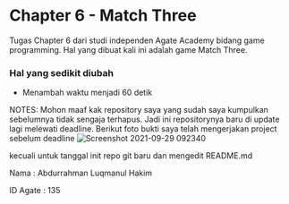 # Chapter 6 - Match Three

Tugas Chapter 6 dari studi independen Agate Academy bidang game programming. Hal yang dibuat kali ini adalah game Match Three.

### Hal yang sedikit diubah

- Menambah waktu menjadi 60 detik

NOTES: Mohon maaf kak repository saya yang sudah saya kumpulkan sebelumnya tidak sengaja terhapus. Jadi ini repositorynya baru di update lagi melewati deadline. Berikut foto bukti saya telah mengerjakan project sebelum deadline
![Screenshot 2021-09-29 092340](https://user-images.githubusercontent.com/55264796/135192712-2a14ba2e-c40c-47a7-aed0-36d4c99db8b9.jpg)


kecuali untuk tanggal init repo git baru dan mengedit README.md 


Nama      : Abdurrahman Luqmanul Hakim

ID Agate  : 135

